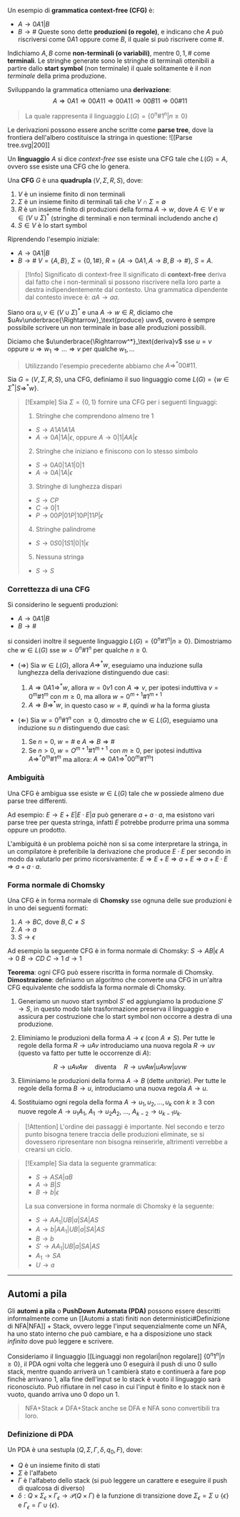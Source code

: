 Un esempio di **grammatica context-free (CFG)** è:
- $A \to 0A1 | B$
- $B \to \#$ 
Queste sono dette **produzioni (o regole)**, e indicano che $A$ può riscriversi come $0A1$ oppure come $B$, il quale si può riscrivere come $\#$.

Indichiamo $A,B$ come **non-terminali (o variabili)**, mentre $0,1,\#$ come **terminali**.
Le stringhe generate sono le stringhe di terminali ottenibili a partire dallo **start symbol** (non terminale) il quale solitamente è il _non terminale_ della prima produzione.

Sviluppando la grammatica otteniamo una **derivazione**:
$$A\Rightarrow 0A1 \Rightarrow 00A11 \Rightarrow 00A11 \Rightarrow 00B11 \Rightarrow 00\#11$$
>La quale rappresenta il linguaggio $L(G)=\{0^n\#1^n|n\geq 0\}$

Le derivazioni possono essere anche scritte come **parse tree**, dove la frontiera dell'albero costituisce la stringa in questione:
![[Parse tree.svg|200]]

Un **linguaggio** $A$ si dice _context-free_ sse esiste una CFG tale che $L(G)=A$, ovvero sse esiste una CFG che lo genera.

Una **CFG** $G$ è una **quadrupla** $(V,\Sigma,R,S)$, dove:
1. $V$ è un insieme finito di non terminali
2. $\Sigma$ è un insieme finito di terminali tali che $V\cap\Sigma=\emptyset$
3. $R$ è un insieme finito di produzioni della forma $A\to w$, dove $A\in V$ e $w\in(V\cup\Sigma)^*$ (stringhe di terminali e non terminali includendo anche $\epsilon$)
4. $S\in V$ è lo start symbol

Riprendendo l'esempio iniziale:
- $A\to 0A1|B$
- $B\to \#$
$V=\{A,B\}$, $\Sigma=\{0,1\#\}$, $R=\{A\to0A1, A\to B, B\to\#\}$, $S=A$.

>[!Info] Significato di context-free
>Il significato di **context-free** deriva dal fatto che i non-terminali si possono riscrivere nella loro parte a destra indipendentemente dal contesto.
>Una grammatica dipendente dal contesto invece è: $aA\to aa$.

Siano ora $u,v\in(V\cup\Sigma)^*$ e una $A\to w\in R$, diciamo che $uAv\underbrace{\Rightarrow}_\text{produce} uwv$, ovvero è sempre possibile scrivere un non terminale in base alle produzioni possibili.

Diciamo che $u\underbrace{\Rightarrow^*}_\text{deriva}v$ sse $u=v$ oppure $u\Rightarrow w_1\Rightarrow...\Rightarrow v$ per qualche $w_1,...$
>Utilizzando l'esempio precedente abbiamo che $A\Rightarrow^* 00\#11$.

Sia $G=(V,\Sigma,R,S)$, una CFG, definiamo il suo linguaggio come $L(G)=\{w\in\Sigma^*|S\Rightarrow^* w\}$.

>[!Example]
>Sia $\Sigma=\{0,1\}$ fornire una CFG per i seguenti linguaggi:
>1. Stringhe che comprendono almeno tre $1$
>	- $S\to A1A1A1A$
>	- $A\to 0A|1A|\epsilon$, oppure $A\to 0|1|AA|\epsilon$
>2. Stringhe che iniziano e finiscono con lo stesso simbolo
>	- $S\to 0A0|1A1|0|1$
>	- $A\to 0A|1A|\epsilon$
>3. Stringhe di lunghezza dispari
>	- $S\to CP$
>	- $C\to 0|1$
>	- $P\to 00P|01P|10P|11P|\epsilon$
>4. Stringhe palindrome
>	- $S\to 0S0|1S1|0|1|\epsilon$
>5. Nessuna stringa
>	- $S\to S$

### Correttezza di una CFG
Si considerino le seguenti produzioni:
- $A\to 0A1|B$
- $B\to \#$

si consideri inoltre il seguente linguaggio $L(G)=\{0^n\#1^n|n\geq 0\}$.
Dimostriamo che $w\in L(G)$ sse $w=0^n\#1^n$ per qualche $n\geq 0$.
- $(\Rightarrow)$ Sia $w\in L(G)$, allora $A\Rightarrow^*w$, eseguiamo una induzione sulla lunghezza della derivazione distinguendo due casi:
	1. $A\Rightarrow 0A1\Rightarrow^* w$, allora $w=0v1$ con $A\Rightarrow v$, per ipotesi induttiva $v=0^m\#1^m$ con $m\geq 0$, ma allora $w=0^{m+1}\#1^{m+1}$
	2. $A\Rightarrow B\Rightarrow^* w$, in questo caso $w=\#$, quindi $w$ ha la forma giusta

- $(\Leftarrow)$ Sia $w=0^n\#1^n$ con $\geq 0$, dimostro che $w\in L(G)$, eseguiamo una induzione su $n$ distinguendo due casi:
	1. Se $n=0$, $w=\#$ e $A\Rightarrow B\Rightarrow \#$
	2. Se $n> 0$, $w=O^{m+1}\#1^{m+1}$ con $m\geq 0$, per ipotesi induttiva $A\Rightarrow^*0^m\# 1^m$ ma allora: $A\Rightarrow 0A1\Rightarrow^* 00^m\#1^m1$

### Ambiguità
Una CFG è ambigua sse esiste $w\in L(G)$ tale che $w$ possiede almeno due parse tree differenti.

Ad esempio: $E\to E+E|E\cdot E|a$ può generare $a+a\cdot a$, ma esistono vari parse tree per questa stringa, infatti $E$ potrebbe produrre prima una somma oppure un prodotto.

L'ambiguità è un problema poichè non si sa come interpretare la stringa, in un compilatore è preferibile la derivazione che produce $E\cdot E$ per secondo in modo da valutarlo per primo ricorsivamente: $E\Rightarrow E+E\Rightarrow a+E\Rightarrow a+E\cdot E\Rightarrow a+a\cdot a$.

### Forma normale di Chomsky
Una CFG è in forma normale di **Chomsky** sse ognuna delle sue produzioni è in uno dei seguenti formati:
1. $A\to BC$, dove $B,C\neq S$
2. $A\to a$
3. $S\to \epsilon$

Ad esempio la seguente CFG è in forma normale di Chomsky:
	$S\to AB|\epsilon$
	$A\to 0$
	$B\to CD$
	$C\to 1$
	$d\to 1$

**Teorema**: ogni CFG può essere riscritta in forma normale di Chomsky.
**Dimostrazione**: definiamo un algoritmo che converte una CFG in un'altra CFG equivalente che soddisfa la forma normale di Chomsky.
1. Generiamo un nuovo start symbol $S'$ ed aggiungiamo la produzione $S'\to S$, in questo modo tale trasformazione preserva il linguaggio e assicura per costruzione che lo start symbol non occorre a destra di una produzione.

2. Eliminiamo le produzioni della forma $A\to\epsilon$ (con $A\neq S$). Per tutte le regole della forma $R\to uAv$ introduciamo una nuova regola $R\to uv$ (questo va fatto per tutte le occorrenze di $A$):

$$R\to uAvAw\quad\text{diventa}\quad R\to uvAw|uAvw|uvw$$

3. Eliminiamo le produzioni della forma $A\to B$ (dette _unitarie_). Per tutte le regole della forma $B\to u$, introduciamo una nuova regola $A\to u$.

4. Sostituiamo ogni regola della forma $A\to u_1,u_2,...,u_k$ con $k\geq 3$ con nuove regole $A\to u_1A_1$, $A_1\to u_2A_2$, ..., $A_{k-2}\to u_{k-1}u_k$.

>[!Attention]
>L'ordine dei passaggi è importante.
>Nel secondo e terzo punto bisogna tenere traccia delle produzioni eliminate, se si dovessero ripresentare non bisogna reinserirle, altrimenti verrebbe a crearsi un ciclo.

>[!Example]
>Sia data la seguente grammatica:
>- $S\to ASA|aB$
>- $A\to B|S$
>- $B\to b|\epsilon$
>
>La sua conversione in forma normale di Chomsky è la seguente:
>- $S\to AA_1|UB|a|SA|AS$
>- $A\to b|AA_1|UB|a|SA|AS$
>- $B\to b$
>- $S'\to AA_1|UB|a|SA|AS$
>- $A_1\to SA$
>- $U\to a$

---
## Automi a pila
Gli **automi a pila** o **PushDown Automata (PDA)** possono essere descritti informalmente come un [[Automi a stati finiti non deterministici#Definizione di NFA|NFA]] + Stack, ovvero legge l'input sequenzialmente come un NFA, ha uno stato interno che può cambiare, e ha a disposizione uno stack _infinito_ dove può leggere e scrivere.

Consideriamo il linguaggio [[Linguaggi non regolari|non regolare]] $\{0^n1^n|n\geq 0\}$, il PDA ogni volta che leggerà uno $0$ eseguirà il push di uno $0$ sullo stack, mentre quando arriverà un $1$ cambierà stato e continuerà a fare pop finchè arrivano $1$, alla fine dell'input se lo stack è vuoto il linguaggio sarà riconosciuto.
Può rifiutare in nel caso in cui l'input è finito e lo stack non è vuoto, quando arriva uno $0$ dopo un $1$.
>NFA+Stack $\neq$ DFA+Stack anche se DFA e NFA sono convertibili tra loro.

### Definizione di PDA
Un PDA è una sestupla $(Q,\Sigma, \Gamma, \delta, q_0, F)$, dove:
- $Q$ è un insieme finito di stati
- $\Sigma$ è l'alfabeto
- $\Gamma$ è l'alfabeto dello stack (si può leggere un carattere e eseguire il push di qualcosa di diverso)
- $\delta:Q\times\Sigma_\epsilon\times\Gamma_\epsilon\to\mathscr{P}(Q\times\Gamma)$ è la funzione di transizione
	dove $\Sigma_\epsilon=\Sigma\cup\{\epsilon\}$ e $\Gamma_\epsilon=\Gamma\cup\{\epsilon\}$.


